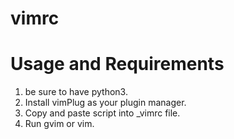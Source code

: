 # vimrc

# Usage and Requirements
1. be sure to have python3. 
2. Install vimPlug as your plugin manager.
3. Copy and paste script into _vimrc file.
4. Run gvim or vim.
